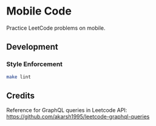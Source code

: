 # Mobile Code

Practice LeetCode problems on mobile.

## Development

### Style Enforcement

```bash
make lint
```

## Credits

Reference for GraphQL queries in Leetcode API: <https://github.com/akarsh1995/leetcode-graphql-queries>
